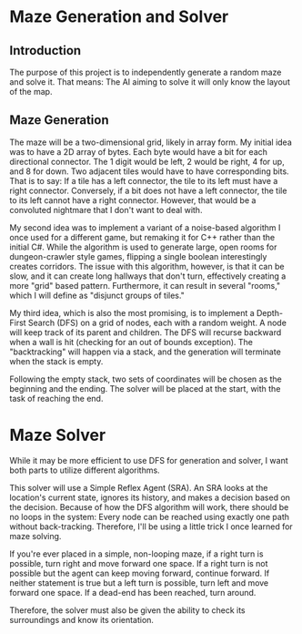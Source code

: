 # Maze Generation and Solver

## Introduction

The purpose of this project is to independently generate a random maze and solve it. That means: The AI aiming to solve it will only know the layout of the map.

## Maze Generation

The maze will be a two-dimensional grid, likely in array form. My initial idea was to have a 2D array of bytes. Each byte would have a bit for each directional connector. The 1 digit would be left, 2 would be right, 4 for up, and 8 for down. Two adjacent tiles would have to have corresponding bits. That is to say: If a tile has a left connector, the tile to its left must have a right connector. Conversely, if a bit does not have a left connector, the tile to its left cannot have a right connector. However, that would be a convoluted nightmare that I don't want to deal with.

My second idea was to implement a variant of a noise-based algorithm I once used for a different game, but remaking it for C++ rather than the initial C#. While the algorithm is used to generate large, open rooms for dungeon-crawler style games, flipping a single boolean interestingly creates corridors. The issue with this algorithm, however, is that it can be slow, and it can create long hallways that don't turn, effectively creating a more "grid" based pattern. Furthermore, it can result in several "rooms," which I will define as "disjunct groups of tiles."

My third idea, which is also the most promising, is to implement a Depth-First Search (DFS) on a grid of nodes, each with a random weight. A node will keep track of its parent and children. The DFS will recurse backward when a wall is hit (checking for an out of bounds exception). The "backtracking" will happen via a stack, and the generation will terminate when the stack is empty.

Following the empty stack, two sets of coordinates will be chosen as the beginning and the ending. The solver will be placed at the start, with the task of reaching the end.

# Maze Solver

While it may be more efficient to use DFS for generation and solver, I want both parts to utilize different algorithms.

This solver will use a Simple Reflex Agent (SRA). An SRA looks at the location's current state, ignores its history, and makes a decision based on the decision. Because of how the DFS algorithm will work, there should be no loops in the system: Every node can be reached using exactly one path without back-tracking. Therefore, I'll be using a little trick I once learned for maze solving.

If you're ever placed in a simple, non-looping maze, if a right turn is possible, turn right and move forward one space. If a right turn is not possible but the agent can keep moving forward, continue forward. If neither statement is true but a left turn is possible, turn left and move forward one space. If a dead-end has been reached, turn around.

Therefore, the solver must also be given the ability to check its surroundings and know its orientation.